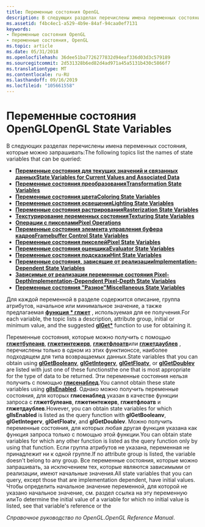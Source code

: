 ```yaml
---
title: Переменные состояния OpenGL
description: В следующих разделах перечислены имена переменных состояния, которые можно запросить.
ms.assetid: f4bc4ec1-a529-4b9e-84af-94caa0ef7131
keywords:
- Переменные состояния OpenGL
- переменные состояния, OpenGL
ms.topic: article
ms.date: 05/31/2018
ms.openlocfilehash: 36dee51ba7726277832d94eaf336d03d3c579189
ms.sourcegitcommit: 2d531328b6ed82d4ad971a45a5131b430c5866f7
ms.translationtype: MT
ms.contentlocale: ru-RU
ms.lasthandoff: 09/16/2019
ms.locfileid: "105661558"
---
```

# <a name="opengl-state-variables"></a><span data-ttu-id="2eb86-105">Переменные состояния OpenGL</span><span class="sxs-lookup"><span data-stu-id="2eb86-105">OpenGL State Variables</span></span>

<span data-ttu-id="2eb86-106">В следующих разделах перечислены имена переменных состояния, которые можно запрашивать:</span><span class="sxs-lookup"><span data-stu-id="2eb86-106">The following topics list the names of state variables that can be queried:</span></span>

-   [<span data-ttu-id="2eb86-107">**Переменные состояния для текущих значений и связанных данных**</span><span class="sxs-lookup"><span data-stu-id="2eb86-107">**State Variables for Current Values and Associated Data**</span></span>](state-variables-for-current-values-and-associated-data.md)
-   [<span data-ttu-id="2eb86-108">**Переменные состояния преобразования**</span><span class="sxs-lookup"><span data-stu-id="2eb86-108">**Transformation State Variables**</span></span>](transformation-state-variables.md)
-   [<span data-ttu-id="2eb86-109">**Переменные состояния цвета**</span><span class="sxs-lookup"><span data-stu-id="2eb86-109">**Coloring State Variables**</span></span>](coloring-state-variables.md)
-   [<span data-ttu-id="2eb86-110">**Переменные состояния освещения**</span><span class="sxs-lookup"><span data-stu-id="2eb86-110">**Lighting State Variables**</span></span>](lighting-state-variables.md)
-   [<span data-ttu-id="2eb86-111">**Переменные состояния растрирования**</span><span class="sxs-lookup"><span data-stu-id="2eb86-111">**Rasterization State Variables**</span></span>](rasterization-state-variables.md)
-   [<span data-ttu-id="2eb86-112">**Текстурирование переменных состояния**</span><span class="sxs-lookup"><span data-stu-id="2eb86-112">**Texturing State Variables**</span></span>](texturing-state-variables.md)
-   [<span data-ttu-id="2eb86-113">**Операции с пикселами**</span><span class="sxs-lookup"><span data-stu-id="2eb86-113">**Pixel Operations**</span></span>](pixel-operations.md)
-   [<span data-ttu-id="2eb86-114">**Переменные состояния элемента управления буфера кадров**</span><span class="sxs-lookup"><span data-stu-id="2eb86-114">**Framebuffer Control State Variables**</span></span>](framebuffer-control-state-variables.md)
-   [<span data-ttu-id="2eb86-115">**Переменные состояния пикселей**</span><span class="sxs-lookup"><span data-stu-id="2eb86-115">**Pixel State Variables**</span></span>](pixel-state-variables.md)
-   [<span data-ttu-id="2eb86-116">**Переменные состояния оценщика**</span><span class="sxs-lookup"><span data-stu-id="2eb86-116">**Evaluator State Variables**</span></span>](evaluator-state-variables.md)
-   [<span data-ttu-id="2eb86-117">**Переменные состояния подсказки**</span><span class="sxs-lookup"><span data-stu-id="2eb86-117">**Hint State Variables**</span></span>](hint-state-variables.md)
-   [<span data-ttu-id="2eb86-118">**Переменные состояния, зависящие от реализации**</span><span class="sxs-lookup"><span data-stu-id="2eb86-118">**Implementation-Dependent State Variables**</span></span>](implementation-dependent-state-variables.md)
-   [<span data-ttu-id="2eb86-119">**Зависимые от реализации переменные состояния Pixel-Depth**</span><span class="sxs-lookup"><span data-stu-id="2eb86-119">**Implementation-Dependent Pixel-Depth State Variables**</span></span>](implementation-dependent-pixel-depth-state-variables.md)
-   [<span data-ttu-id="2eb86-120">**Переменные состояния "Разное"**</span><span class="sxs-lookup"><span data-stu-id="2eb86-120">**Miscellaneous State Variables**</span></span>](miscellaneous-state-variables.md)

<span data-ttu-id="2eb86-121">Для каждой переменной в разделе содержится описание, группа атрибутов, начальное или минимальное значение, а также предлагаемая [**функция \* глжет**](glgetbooleanv--glgetdoublev--glgetfloatv--glgetintegerv.md) , используемая для ее получения.</span><span class="sxs-lookup"><span data-stu-id="2eb86-121">For each variable, the topic lists a description, attribute group, initial or minimum value, and the suggested [**glGet\***](glgetbooleanv--glgetdoublev--glgetfloatv--glgetintegerv.md) function to use for obtaining it.</span></span>

<span data-ttu-id="2eb86-122">Переменные состояния, которые можно получить с помощью [**глжетбулеанв**](glgetbooleanv.md), [**глжетинтежерв**](glgetintegerv.md), [**глжетфлоатв**](glgetfloatv.md)или [**глжетдаублев**](glgetdoublev.md) , перечислены только в одном из этих функтионссе, наиболее подходящем для типа возвращаемых данных.</span><span class="sxs-lookup"><span data-stu-id="2eb86-122">State variables that you can obtain using [**glGetBooleanv**](glgetbooleanv.md), [**glGetIntegerv**](glgetintegerv.md), [**glGetFloatv**](glgetfloatv.md), or [**glGetDoublev**](glgetdoublev.md) are listed with just one of these functionsthe one that is most appropriate for the type of data to be returned.</span></span> <span data-ttu-id="2eb86-123">Эти переменные состояния нельзя получить с помощью [**глисенаблед**](glisenabled.md).</span><span class="sxs-lookup"><span data-stu-id="2eb86-123">You cannot obtain these state variables using [**glIsEnabled**](glisenabled.md).</span></span> <span data-ttu-id="2eb86-124">Однако можно получить переменные состояния, для которых **глисенаблед** указан в качестве функции запроса с **глжетбулеанв**, **глжетинтежерв**, **глжетфлоатв** и **глжетдаублев**.</span><span class="sxs-lookup"><span data-stu-id="2eb86-124">However, you can obtain state variables for which **glIsEnabled** is listed as the query function with **glGetBooleanv**, **glGetIntegerv**, **glGetFloatv**, and **glGetDoublev**.</span></span> <span data-ttu-id="2eb86-125">Можно получить переменные состояния, для которых любая другая функция указана как функция запроса только с помощью этой функции.</span><span class="sxs-lookup"><span data-stu-id="2eb86-125">You can obtain state variables for which any other function is listed as the query function only by using that function.</span></span> <span data-ttu-id="2eb86-126">Если группа атрибутов не указана, переменная не принадлежит ни к одной группе.</span><span class="sxs-lookup"><span data-stu-id="2eb86-126">If no attribute group is listed, the variable doesn't belong to any group.</span></span> <span data-ttu-id="2eb86-127">Все переменные состояния, которые можно запрашивать, за исключением тех, которые являются зависимыми от реализации, имеют начальные значения.</span><span class="sxs-lookup"><span data-stu-id="2eb86-127">All state variables that you can query, except those that are implementation dependent, have initial values.</span></span> <span data-ttu-id="2eb86-128">Чтобы определить начальное значение переменной, для которой не указано начальное значение, см. раздел ссылка на эту переменную или</span><span class="sxs-lookup"><span data-stu-id="2eb86-128">To determine the initial value of a variable for which no initial value is listed, see that variable's reference or the</span></span>

<span data-ttu-id="2eb86-129">*Справочное руководство по OpenGL*.</span><span class="sxs-lookup"><span data-stu-id="2eb86-129">*OpenGL Reference Manual*.</span></span>

 

 




